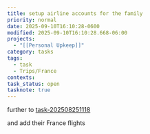```yaml
---
title: setup airline accounts for the family
priority: normal
date: 2025-09-10T16:10:28-0600
modified: 2025-09-10T16:10:28.668-06:00
projects:
  - "[[Personal Upkeep]]"
category: tasks
tags:
  - task
  - Trips/France
contexts:
task_status: open
tasknote: true
---
```


further to [task-202508251118](./task-202508251118.md) <!-- link breaks Pelican... -->

and add their France flights

<!-- TaskNotes task template v2025.09.09 -->
